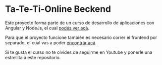 # Ta-Te-Ti-Online Beckend
Este proyecto forma parte de un curso de desarrollo de aplicaciones con Angular y NodeJs, el cual [podés ver acá](https://www.youtube.com/playlist?list=PL3Qv7aeTNq0dyuTX0bAO5DVuFe8w93f0z).

Para que el proyecto funcione también es necesario correr el frontend por separado, el cual vas a poder [encontrár acá](https://github.com/cacalo/ta-te-ti-online-tutorial-front).

Si te gusta el curso no te olvides de seguirme en Youtube y ponerle una estrellita a este repositorio.